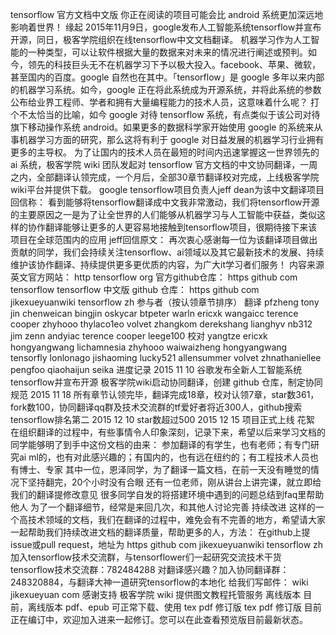 tensorflow 官方文档中文版 你正在阅读的项目可能会比 android 系统更加深远地影响着世界！ 缘起 2015年11月9日，google发布人工智能系统tensorflow并宣布开源，同日，极客学院组织在线tensorflow中文文档翻译。 机器学习作为人工智能的一种类型，可以让软件根据大量的数据来对未来的情况进行阐述或预判。如今，领先的科技巨头无不在机器学习下予以极大投入。facebook、苹果、微软，甚至国内的百度。google 自然也在其中。「tensorflow」是 google 多年以来内部的机器学习系统。如今，google 正在将此系统成为开源系统，并将此系统的参数公布给业界工程师、学者和拥有大量编程能力的技术人员，这意味着什么呢？ 打个不太恰当的比喻，如今 google 对待 tensorflow 系统，有点类似于该公司对待旗下移动操作系统 android。如果更多的数据科学家开始使用 google 的系统来从事机器学习方面的研究，那么这将有利于 google 对日益发展的机器学习行业拥有更多的主导权。 为了让国内的技术人员在最短的时间内迅速掌握这一世界领先的 ai 系统，极客学院 wiki 团队发起对 tensorflow 官方文档的中文协同翻译，一周之内，全部翻译认领完成，一个月后，全部30章节翻译校对完成，上线极客学院wiki平台并提供下载。 google tensorflow项目负责人jeff dean为该中文翻译项目回信称： 看到能够将tensorflow翻译成中文我非常激动，我们将tensorflow开源的主要原因之一是为了让全世界的人们能够从机器学习与人工智能中获益，类似这样的协作翻译能够让更多的人更容易地接触到tensorflow项目，很期待接下来该项目在全球范围内的应用 jeff回信原文： 再次衷心感谢每一位为该翻译项目做出贡献的同学，我们会持续关注tensorflow、ai领域以及其它最新技术的发展、持续维护该协作翻译、持续提供更多更优质的内容，为广大it学习者们服务！ 内容来源 英文官方网站： http tensorflow org 官方github仓库： https github com tensorflow tensorflow 中文版 github 仓库： https github com jikexueyuanwiki tensorflow zh 参与者（按认领章节排序） 翻译 pfzheng tony jin chenweican bingjin oskycar btpeter warln ericxk wangaicc terence cooper zhyhooo thylaco1eo volvet zhangkom derekshang lianghyv nb312 jim zenn andyiac terence cooper leege100 校对 yangtze ericxk hongyangwang lichamnesia zhyhooo waiwaizheng hongyangwang tensorfly lonlonago jishaoming lucky521 allensummer volvet zhnathaniellee pengfoo qiaohaijun seika 进度记录 2015 11 10 谷歌发布全新人工智能系统tensorflow并宣布开源 极客学院wiki启动协同翻译，创建 github 仓库，制定协同规范 2015 11 18 所有章节认领完毕，翻译完成18章，校对认领7章，star数361，fork数100，协同翻译qq群及技术交流群的tf爱好者将近300人，github搜索tensorflow排名第二 2015 12 10 star数超过500 2015 12 15 项目正式上线 花絮 在组织翻译的过程中，有些事情令人印象深刻，记录下来，希望以后来学习文档的同学能够明了到手中这份文档的由来： 参加翻译的有学生，也有老师；有专门研究ai ml的，也有对此感兴趣的；有国内的，也有远在纽约的；有工程技术人员也有博士、专家 其中一位，恩泽同学，为了翻译一篇文档，在前一天没有睡觉的情况下坚持翻完，20个小时没有合眼 还有一位老师，刚从讲台上讲完课，就立即给我们的翻译提修改意见 很多同学自发的将搭建环境中遇到的问题总结到faq里帮助他人 为了一个翻译细节，经常是来回几次，和其他人讨论完善 持续改进 这样的一个高技术领域的文档，我们在翻译的过程中，难免会有不完善的地方，希望请大家一起帮助我们持续改进文档的翻译质量，帮助更多的人，方法： 在github上提issue或pull request，地址为 https github com jikexueyuanwiki tensorflow zh 加入tensorflow技术交流群，与tensorflower们一起研究交流技术干货 tensorflow技术交流群：782484288 对翻译感兴趣？加入协同翻译群：248320884，与翻译大神一道研究tensorflow的本地化 给我们写邮件： wiki jikexueyuan com 感谢支持 极客学院 wiki 提供图文教程托管服务 离线版本 目前，离线版本 pdf、epub 可正常下载、使用 tex pdf 修订版 tex pdf 修订版 目前正在编订中，欢迎加入进来一起修订。您可以在此查看预览版目前最新状态。